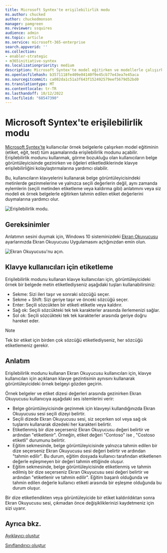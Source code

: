 ```yaml
---
title: Microsoft Syntex'te erişilebilirlik modu
ms.author: chucked
author: chuckedmonson
manager: pamgreen
ms.reviewer: ssquires
audience: admin
ms.topic: article
ms.service: microsoft-365-enterprise
search.appverid: ''
ms.collection:
- enabler-strategic
- m365initiative-syntex
ms.localizationpriority: medium
description: Microsoft Syntex'te model eğitirken ve modellerle çalışırken erişilebilirlik özellikleri modunu kullanmayı öğrenin.
ms.openlocfilehash: b3571118fe409e04140f9e45cb77e43ea7e45aca
ms.sourcegitcommit: ca082da1c51a3f643f152492579eef5679d52bd0
ms.translationtype: MT
ms.contentlocale: tr-TR
ms.lasthandoff: 10/12/2022
ms.locfileid: "68547390"
---
```

# <a name="accessibility-mode-in-microsoft-syntex"></a>Microsoft Syntex'te erişilebilirlik modu

[Microsoft Syntex'te](index.md) kullanıcılar örnek belgelerle çalışırken model eğitiminin (etiket, eğit, test) tüm aşamalarında erişilebilirlik modunu açabilir. Erişilebilirlik modunu kullanmak, görme bozukluğu olan kullanıcıların belge görüntüleyicisinde gezinirken ve öğeleri etiketlediklerinde klavye erişilebilirliğini kolaylaştırmalarına yardımcı olabilir.

Bu, kullanıcıların klavyelerini kullanarak belge görüntüleyicisindeki metinlerde gezinmelerine ve yalnızca seçili değerlerin değil, aynı zamanda eylemlerin (seçili metinden etiketleme veya kaldırma gibi) anlatımını veya siz modeli ek örnek belgelerle eğitirken tahmin edilen etiket değerlerini duymalarına yardımcı olur. 


![Erişilebilirlik modu.](../media/content-understanding/accessibility-mode.png)

## <a name="requirements"></a>Gereksinimler

Anlatımın sesini duymak için, Windows 10 sisteminizdeki [Ekran Okuyucusu](https://support.microsoft.com/windows/complete-guide-to-narrator-e4397a0d-ef4f-b386-d8ae-c172f109bdb1) ayarlarınızda Ekran Okuyucusu Uygulamasını açtığınızdan emin olun.

![Ekran Okuyucusu'nu açın.](../media/content-understanding/narrator-settings.png)

## <a name="labeling-for-keyboard-users"></a>Klavye kullanıcıları için etiketleme

Erişilebilirlik modunu kullanan klavye kullanıcıları için, görüntüleyicideki örnek bir belgede metin etiketlediyseniz aşağıdaki tuşları kullanabilirsiniz:

- Sekme: Sizi ileri taşır ve sonraki sözcüğü seçer.
- Sekme + Shift: Sizi geriye taşır ve önceki sözcüğü seçer.
- Enter: Seçili sözcükten bir etiketi etiketle veya kaldırır.
- Sağ ok: Seçili sözcükteki tek tek karakterler arasında ilerlemenizi sağlar.
- Sol ok: Seçili sözcükteki tek tek karakterler arasında geriye doğru hareket eder.

> [!NOTE]
> Tek bir etiket için birden çok sözcüğü etiketlediyseniz, her sözcüğü etiketlemeniz gerekir.


## <a name="narration"></a>Anlatım

Erişilebilirlik modunu kullanan Ekran Okuyucusu kullanıcıları için, klavye kullanıcıları için açıklanan klavye gezintisinin aynısını kullanarak görüntüleyicideki örnek belgeyi gözden geçirin.

Örnek belgeler ve etiket dizesi değerleri arasında gezinirken Ekran Okuyucusu kullanıcıya aşağıdaki ses istemlerini verir:

- Belge görüntüleyicisinde gezinmek için klavyeyi kullandığınızda Ekran Okuyucusu sesi seçili dizeyi belirtir.
- Seçili dizede Ekran Okuyucusu sesi, siz seçerken sol veya sağ ok tuşlarını kullanarak dizedeki her karakteri belirtir.
- Etiketlenmiş bir dize seçerseniz Ekran Okuyucusu değeri belirtir ve ardından "etiketlenir".  Örneğin, etiket değeri "Contoso" ise , "Costoso etiketli" durumunu belirtir. 
- Eğitim sekmesinde, belge görüntüleyicisinde yalnızca tahmin edilen bir dize seçerseniz Ekran Okuyucusu sesi değeri belirtir ve ardından "tahmin edilir". Bu durum, eğitim dosyada kullanıcı tarafından etiketlenen değerle eşleşmeyen bir değeri tahmin ettiğinde oluşur.
- Eğitim sekmesinde, belge görüntüleyicisinde etiketlenmiş ve tahmin edilmiş bir dize seçerseniz Ekran Okuyucusu sesi değeri belirtir ve ardından "etiketlenir ve tahmin edilir". Eğitim başarılı olduğunda ve tahmin edilen değerle kullanıcı etiketi arasında bir eşleşme olduğunda bu durum oluşur.

Bir dize etiketlendikten veya görüntüleyicide bir etiket kaldırıldıktan sonra Ekran Okuyucusu sesi, çıkmadan önce değişikliklerinizi kaydetmeniz için sizi uyarır.

## <a name="see-also"></a>Ayrıca bkz.

[Ayıklayıcı oluştur](create-an-extractor.md)

[Sınıflandırıcı oluştur](create-a-classifier.md)










 


  
  



